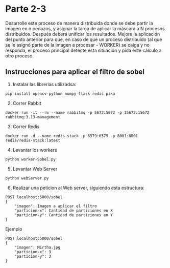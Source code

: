 # Parte 2-3 
Desarrolle este proceso de manera distribuida donde se debe partir la imagen en n pedazos, y asignar la tarea de aplicar la máscara a N procesos distribuidos. Después deberá unificar los resultados.
Mejore la aplicación del punto anterior para que, en caso de que un proceso distribuido (al que se le asignó parte de la imagen a procesar - WORKER) se caiga y no responda, el proceso principal detecte esta situación y pida este cálculo a otro proceso.

## Instrucciones para aplicar el filtro de sobel

1. Instalar las librerias utilizadsa:

```
pip install opencv-python numpy flask redis pika
```

2. Correr Rabbit

```
docker run -it --rm --name rabbitmq -p 5672:5672 -p 15672:15672 rabbitmq:3.13-management
```

3. Correr Redis

```
docker run -d --name redis-stack -p 6379:6379 -p 8001:8001 redis/redis-stack:latest
```

4. Levantar los workers

```
python worker-Sobel.py
```

5. Levantar Web Server

```
python webServer.py
```

6. Realizar una peticion al Web server, siguiendo esta estructura:

```
POST localhost:5000/sobel
{
    "imagen": Imagen a aplicar el filtro
    "particion-x": Cantidad de particiones en X
    "particion-y": Cantidad de particiones en Y
}
```

Ejemplo

```
POST localhost:5000/sobel
{
    "imagen": Mirtha.jpg
    "particion-x": 3
    "particion-y": 3
}
```
